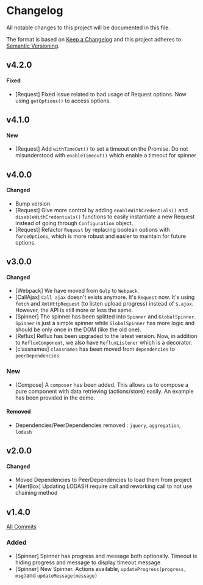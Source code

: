 # Changelog
All notable changes to this project will be documented in this file.

The format is based on [Keep a Changelog](http://keepachangelog.com/) 
and this project adheres to [Semantic Versioning](http://semver.org/).


## v4.2.0
#### Fixed
 - [Request] Fixed issue related to bad usage of Request options. Now using `getOptions()` to access options.

## v4.1.0
#### New
 - [Request] Add `withTimeOut()` to set a timeout on the Promise. Do not misunderstood with `enableTimeout()` which enable a timeout for spinner 


## v4.0.0
#### Changed
 - Bump version
 - [Request] Give more control by adding `enableWithCredentials()` and `disableWithCredentials()` functions to easily instantiate a new Request instead of going through `Configuration` object. 
 - [Request] Refactor `Request` by replacing boolean options with `forceOptions`, which is more robust and easier to maintain for future options. 
 

## v3.0.0
#### Changed
 - [Webpack] We have moved from `Gulp` to `Webpack`.
 - [CallAjax] `Call ajax` doesn't exists anymore. It's `Request` now. It's using `fetch` and `XmlHttpRequest` (to listen upload progress) instead of `$.ajax`. However, the API is still more or less the same. 
 - [Spinner] The spinner has been splitted into `Spinner` and `GlobalSpinner`. `Spinner` is just a simple spinner while `GlobalSpinner` has more logic and should be only once in the DOM (like the old one).
 - [Reflux] Reflux has been upgraded to the latest version. Now, in addition to `RefluxComponent`, we also have `RefluxListener` which is a decorator.
 - [classnames] `classnames` has been moved from `dependencies` to `peerDependencies`

### New
 - [Compose] A `composer` has been added. This allows us to compose a pure component with data retrieving (actions/store) easily. An example has been provided in the demo.

#### Removed
 - Dependencies/PeerDependencies removed : `jquery`, `aggregation`, `lodash`

## v2.0.0 
#### Changed
 - Moved Dependencies to PeerDependencies to load them from project
 - [AlertBox] Updating LODASH require call and reworking call to not use chaining method


## v1.4.0 
[All Commits](https://github.com/saintpaul/react-commons/compare/v1.3.2...v1.4.0)
### Added
 - [Spinner] Spinner has progress and message both optionally. Timeout is hiding progress and message to display timeout message
 - [Spinner] New Spinner. Actions available, `updateProgress(progress, msg)`and `updateMessage(message)`
